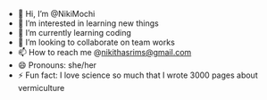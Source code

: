 - 👋 Hi, I’m @NikiMochi
- 👀 I’m interested in learning new things
- 🌱 I’m currently learning coding
- 💞️ I’m looking to collaborate on team works
- 📫 How to reach me @nikithasrims@gmail.com
- 😄 Pronouns: she/her
- ⚡ Fun fact: I love science so much that I wrote 3000 pages about vermiculture

<!---
NikiMochi/NikiMochi is a ✨ special ✨ repository because its `README.md` (this file) appears on your GitHub profile.
You can click the Preview link to take a look at your changes.
--->
